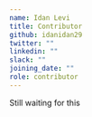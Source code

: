 ```yaml
---
name: Idan Levi
title: Contributor
github: idanidan29
twitter: ""
linkedin: ""
slack: ""
joining_date: ""
role: contributor
---
```


Still waiting for this
